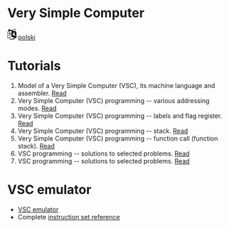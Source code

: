 # Very Simple Computer

[![Selct language](../icon20x24px-exported-transparent.png)](../README.md)
[polski](../../pl/README.md)

# Tutorials

1. Model of a Very Simple Computer (VSC), its machine language and assembler. [Read](tutorial_01.md)
2. Very Simple Computer (VSC) programming -- various addressing modes. [Read](tutorial_02.md)
3. Very Simple Computer (VSC) programming -- labels and flag register. [Read](tutorial_03.md)
4. Very Simple Computer (VSC) programming -- stack. [Read](tutorial_04.md)
5. Very Simple Computer (VSC) programming -- function call (function stack). [Read](tutorial_04_extended.md)
6. VSC programming -- solutions to selected problems. [Read](tutorial_05.md)
7. VSC programming -- solutions to selected problems. [Read](tutorial_06.md)

# VSC emulator

- [VSC emulator](src/README.md)
- Complete [instruction set reference](src/instruction_set.md)